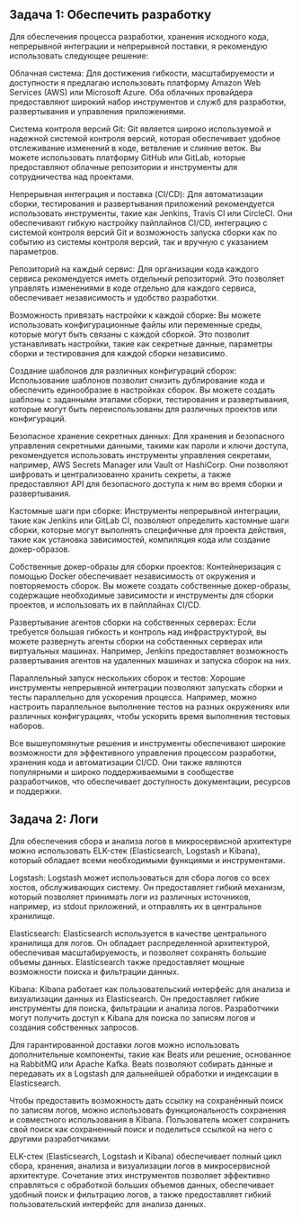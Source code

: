 ## Задача 1: Обеспечить разработку

Для обеспечения процесса разработки, хранения исходного кода, непрерывной интеграции и непрерывной поставки, я рекомендую использовать следующее решение:

Облачная система: Для достижения гибкости, масштабируемости и доступности я предлагаю использовать платформу Amazon Web Services (AWS) или Microsoft Azure. Оба облачных провайдера предоставляют широкий набор инструментов и служб для разработки, развертывания и управления приложениями.

Система контроля версий Git: Git является широко используемой и надежной системой контроля версий, которая обеспечивает удобное отслеживание изменений в коде, ветвление и слияние веток. Вы можете использовать платформу GitHub или GitLab, которые предоставляют облачные репозитории и инструменты для сотрудничества над проектами.

Непрерывная интеграция и поставка (CI/CD): Для автоматизации сборки, тестирования и развертывания приложений рекомендуется использовать инструменты, такие как Jenkins, Travis CI или CircleCI. Они обеспечивают гибкую настройку пайплайнов CI/CD, интеграцию с системой контроля версий Git и возможность запуска сборки как по событию из системы контроля версий, так и вручную с указанием параметров.

Репозиторий на каждый сервис: Для организации кода каждого сервиса рекомендуется иметь отдельный репозиторий. Это позволяет управлять изменениями в коде отдельно для каждого сервиса, обеспечивает независимость и удобство разработки.

Возможность привязать настройки к каждой сборке: Вы можете использовать конфигурационные файлы или переменные среды, которые могут быть связаны с каждой сборкой. Это позволит устанавливать настройки, такие как секретные данные, параметры сборки и тестирования для каждой сборки независимо.

Создание шаблонов для различных конфигураций сборок: Использование шаблонов позволит снизить дублирование кода и обеспечить единообразие в настройках сборок. Вы можете создать шаблоны с заданными этапами сборки, тестирования и развертывания, которые могут быть переиспользованы для различных проектов или конфигураций.

Безопасное хранение секретных данных: Для хранения и безопасного управления секретными данными, такими как пароли и ключи доступа, рекомендуется использовать инструменты управления секретами, например, AWS Secrets Manager или Vault от HashiCorp. Они позволяют шифровать и централизованно хранить секреты, а также предоставляют API для безопасного доступа к ним во время сборки и развертывания.

Кастомные шаги при сборке: Инструменты непрерывной интеграции, такие как Jenkins или GitLab CI, позволяют определить кастомные шаги сборки, которые могут выполнять специфичные для проекта действия, такие как установка зависимостей, компиляция кода или создание докер-образов.

Собственные докер-образы для сборки проектов: Контейнеризация с помощью Docker обеспечивает независимость от окружения и повторяемость сборок. Вы можете создать собственные докер-образы, содержащие необходимые зависимости и инструменты для сборки проектов, и использовать их в пайплайнах CI/CD.

Развертывание агентов сборки на собственных серверах: Если требуется большая гибкость и контроль над инфраструктурой, вы можете развернуть агенты сборки на собственных серверах или виртуальных машинах. Например, Jenkins предоставляет возможность развертывания агентов на удаленных машинах и запуска сборок на них.

Параллельный запуск нескольких сборок и тестов: Хорошие инструменты непрерывной интеграции позволяют запускать сборки и тесты параллельно для ускорения процесса. Например, можно настроить параллельное выполнение тестов на разных окружениях или различных конфигурациях, чтобы ускорить время выполнения тестовых наборов.

Все вышеупомянутые решения и инструменты обеспечивают широкие возможности для эффективного управления процессом разработки, хранения кода и автоматизации CI/CD. Они также являются популярными и широко поддерживаемыми в сообществе разработчиков, что обеспечивает доступность документации, ресурсов и поддержки.

## Задача 2: Логи


Для обеспечения сбора и анализа логов в микросервисной архитектуре можно использовать ELK-стек (Elasticsearch, Logstash и Kibana), который обладает всеми необходимыми функциями и инструментами.

Logstash: Logstash может использоваться для сбора логов со всех хостов, обслуживающих систему. Он предоставляет гибкий механизм, который позволяет принимать логи из различных источников, например, из stdout приложений, и отправлять их в центральное хранилище.

Elasticsearch: Elasticsearch используется в качестве центрального хранилища для логов. Он обладает распределенной архитектурой, обеспечивая масштабируемость, и позволяет сохранять большие объемы данных. Elasticsearch также предоставляет мощные возможности поиска и фильтрации данных.

Kibana: Kibana работает как пользовательский интерфейс для анализа и визуализации данных из Elasticsearch. Он предоставляет гибкие инструменты для поиска, фильтрации и анализа логов. Разработчики могут получить доступ к Kibana для поиска по записям логов и создания собственных запросов.

Для гарантированной доставки логов можно использовать дополнительные компоненты, такие как Beats или решение, основанное на RabbitMQ или Apache Kafka. Beats позволяют собирать данные и передавать их в Logstash для дальнейшей обработки и индексации в Elasticsearch.

Чтобы предоставить возможность дать ссылку на сохранённый поиск по записям логов, можно использовать функциональность сохранения и совместного использования в Kibana. Пользователь может сохранить свой поиск как сохраненный поиск и поделиться ссылкой на него с другими разработчиками.

 ELK-стек (Elasticsearch, Logstash и Kibana) обеспечивает полный цикл сбора, хранения, анализа и визуализации логов в микросервисной архитектуре. Сочетание этих инструментов позволяет эффективно справляться с обработкой больших объемов данных, обеспечивает удобный поиск и фильтрацию логов, а также предоставляет гибкий пользовательский интерфейс для анализа данных.